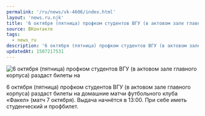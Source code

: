 ```yaml
---
permalink: '/ru/news/vk-4606/index.html'
layout: 'news.ru.njk'
title: '6 октября (пятница) профком студентов ВГУ (в актовом зале главного корпуса) раздаст билеты на д'
source: ВКонтакте
tags:
  - news_ru
description: '6 октября (пятница) профком студентов ВГУ (в актовом зале главного корпуса) раздаст билеты на'
updatedAt: 1507217531
---
```

![6 октября (пятница) профком студентов ВГУ (в актовом зале главного корпуса) раздаст билеты на](https://sun9-38.userapi.com/impf/c639330/v639330909/5130f/Bpa0-WswFy8.jpg?size=851x579&quality=96&proxy=1&sign=fb436b8eb9d60f048361178e50096e13&c_uniq_tag=U3wPO9PHlpCzgOFD2qqiiTeSsHlng-6jNnXvIIWwCt0&type=album)

6 октября (пятница) профком студентов ВГУ (в актовом зале главного корпуса) раздаст билеты на домашние матчи футбольного клуба «Факел» (матч 7 октября). Выдача начнётся в 13:00. При себе иметь студенческий и профбилет.
